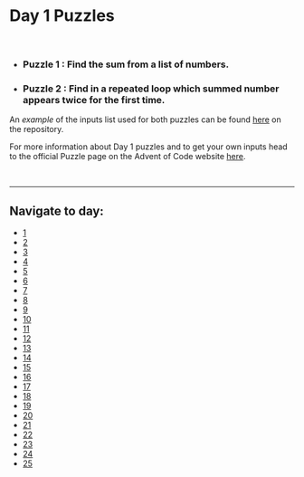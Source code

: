# Day 1 Puzzles

<br>

* ### Puzzle 1 : Find the sum from a list of numbers.
* ### Puzzle 2 : Find in a repeated loop which summed number appears twice for the first time.


 An *example* of the inputs list used for both puzzles can be found [here](Source\Day_1\INPUTS.txt) on the repository.

 For more information about Day 1 puzzles and to get your own inputs head to the official Puzzle page on the Advent of Code website [here](https://adventofcode.com/2018/day/1).

<br>
<hr>

## Navigate to day:
* [1](Source/Day_1)
* [2](Source/Day_2)
* [3](Source/Day_3)
* [4](Source/Day_4)
* [5](Source/Day_5)
* [6](Source/Day_6)
* [7](Source/Day_7)
* [8](Source/Day_8)
* [9](Source/Day_9)
* [10](Source/Day_10)
* [11](Source/Day_11)
* [12](Source/Day_12)
* [13](Source/Day_13)
* [14](Source/Day_14)
* [15](Source/Day_15)
* [16](Source/Day_16)
* [17](Source/Day_17)
* [18](Source/Day_18)
* [19](Source/Day_19)
* [20](Source/Day_20)
* [21](Source/Day_21)
* [22](Source/Day_22)
* [23](Source/Day_23)
* [24](Source/Day_24)
* [25](Source/Day_25)